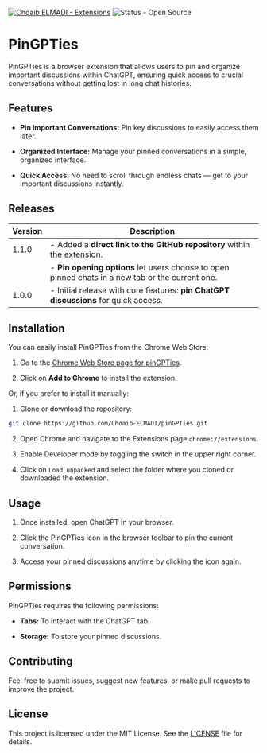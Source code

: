 [![Choaib ELMADI - Extensions](https://img.shields.io/badge/Choaib_ELMADI-Extensions-8800dd)](https://elmadichoaib.vercel.app) ![Status - Open Source](https://img.shields.io/badge/Status-Open_Source-2bd729)

# PinGPTies

PinGPTies is a browser extension that allows users to pin and organize important discussions within ChatGPT, ensuring quick access to crucial conversations without getting lost in long chat histories.

## Features

- **Pin Important Conversations:** Pin key discussions to easily access them later.

- **Organized Interface:** Manage your pinned conversations in a simple, organized interface.

- **Quick Access:** No need to scroll through endless chats — get to your important discussions instantly.

## Releases

| Version | Description                                                                                      |
| ------- | ------------------------------------------------------------------------------------------------ |
| 1.1.0   | - Added a **direct link to the GitHub repository** within the extension.                         |
|         | - **Pin opening options** let users choose to open pinned chats in a new tab or the current one. |
| 1.0.0   | - Initial release with core features: **pin ChatGPT discussions** for quick access.              |

## Installation

You can easily install PinGPTies from the Chrome Web Store:

1. Go to the [Chrome Web Store page for pinGPTies](https://chromewebstore.google.com/detail/pingpties/ahiimdaeohapophjlaofkkeedjamfagd).

2. Click on **Add to Chrome** to install the extension.

Or, if you prefer to install it manually:

1. Clone or download the repository:

```sh
git clone https://github.com/Choaib-ELMADI/pinGPTies.git
```

2. Open Chrome and navigate to the Extensions page `chrome://extensions`.

3. Enable Developer mode by toggling the switch in the upper right corner.

4. Click on `Load unpacked` and select the folder where you cloned or downloaded the extension.

## Usage

1. Once installed, open ChatGPT in your browser.

2. Click the PinGPTies icon in the browser toolbar to pin the current conversation.

3. Access your pinned discussions anytime by clicking the icon again.

## Permissions

PinGPTies requires the following permissions:

- **Tabs:** To interact with the ChatGPT tab.

- **Storage:** To store your pinned discussions.

## Contributing

Feel free to submit issues, suggest new features, or make pull requests to improve the project.

## License

This project is licensed under the MIT License. See the [LICENSE](./LICENSE) file for details.
